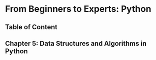 # From Beginners to Experts: Python
## Table of Content
## Chapter 5: Data Structures and Algorithms in Python
